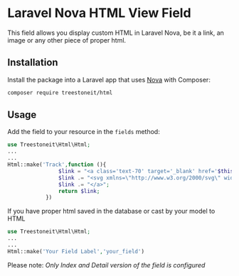 # Laravel Nova HTML View Field 

This field allows you display custom HTML in Laravel Nova, be it a link, an image or any other piece of proper html.

## Installation

Install the package into a Laravel app that uses [Nova](https://nova.laravel.com) with Composer:

```bash
composer require treestoneit/html
```

## Usage

Add the field to your resource in the ```fields``` method:

```php
use Treestoneit\Html\Html;
...
...
Html::make('Track',function (){
                $link = "<a class='text-70' target='_blank' href='$this->tracking_link'>";
                $link .= "<svg xmlns=\"http://www.w3.org/2000/svg\" width=\"22\" height=\"18\" class='fill-current' viewBox=\"0 0 20 20\"><path d=\"M9.26 13a2 2 0 0 1 .01-2.01A3 3 0 0 0 9 5H5a3 3 0 0 0 0 6h.08a6.06 6.06 0 0 0 0 2H5A5 5 0 0 1 5 3h4a5 5 0 0 1 .26 10zm1.48-6a2 2 0 0 1-.01 2.01A3 3 0 0 0 11 15h4a3 3 0 0 0 0-6h-.08a6.06 6.06 0 0 0 0-2H15a5 5 0 0 1 0 10h-4a5 5 0 0 1-.26-10z\"/></svg>";
                $link .= "</a>";
                return $link;
            })
```

If you have proper html saved in the database or cast by your model to HTML

```php
use Treestoneit\Html\Html;
...
...
Html::make('Your Field Label','your_field')
```

Please note: _Only Index and Detail version of the field is configured_